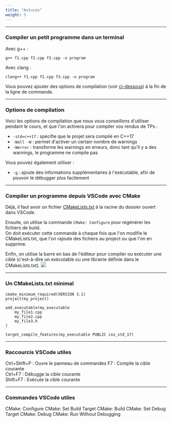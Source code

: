 ```yaml
---
title: "Astuces"
weight: 5
---
```


---

### Compiler un petit programme dans un terminal

Avec g++ :
```b
g++ f1.cpp f2.cpp f3.cpp -o program
```

Avec clang :
```b
clang++ f1.cpp f2.cpp f3.cpp -o program
```

Vous pouvez ajouter des options de compilation (voir [ci-dessous](#options-de-compilation)) à la fin de la ligne de commande.

---

### Options de compilation

Voici les options de compilation que nous vous conseillons d'utiliser pendant le cours, et que l'on activera pour compiler vos rendus de TPs :
- `-std=c++17` : spécifie que le projet sera compilé en C++17 
- `-Wall -W` : permet d'activer un certain nombre de warnings
- `-Werror` : transforme les warnings en erreurs, donc tant qu'il y a des warnings, le programme ne compile pas

Vous pouvez également utiliser :
- `-g` : ajoute des informations supplémentaires à l'exécutable, afin de pouvoir le débugger plus facilement

---

### Compiler un programme depuis VSCode avec CMake

Déjà, il faut avoir un fichier [CMakeLists.txt](#un-cmakeliststxt-minimal) à la racine du dossier ouvert dans VSCode.

Ensuite, on utilise la commande `CMake: Configure` pour regénérer les fichiers de build.\
On doit exécuter cette commande à chaque fois que l'on modifie le CMakeLists.txt, que l'on rajoute des fichiers au project ou que l'on en supprime.

Enfin, on utilise la barre en bas de l'éditeur pour compiler ou exécuter une cible (c'est-à-dire un exécutable ou une librairie définie dans le CMakeLists.txt).
![](/CPP_Learning/images/chapter0/vscode-toolbar.png)

---

### Un CMakeLists.txt minimal

```
cmake_minimum_required(VERSION 3.1)
project(my_project)

add_executable(my_executable
    my_file1.cpp
    my_file2.cpp
    my_file3.h
)

target_compile_features(my_executable PUBLIC cxx_std_17)
```

---

### Raccourcis VSCode utiles

Ctrl+Shift+P : Ouvre le panneau de commandes
F7 : Compile la cible courante\
Ctrl+F7 : Débugge la cible courante\
Shift+F7 : Exécute la cible courante

---

### Commandes VSCode utiles

CMake: Configure
CMake: Set Build Target
CMake: Build
CMake: Set Debug Target
CMake: Debug
CMake: Run Without Debugging
